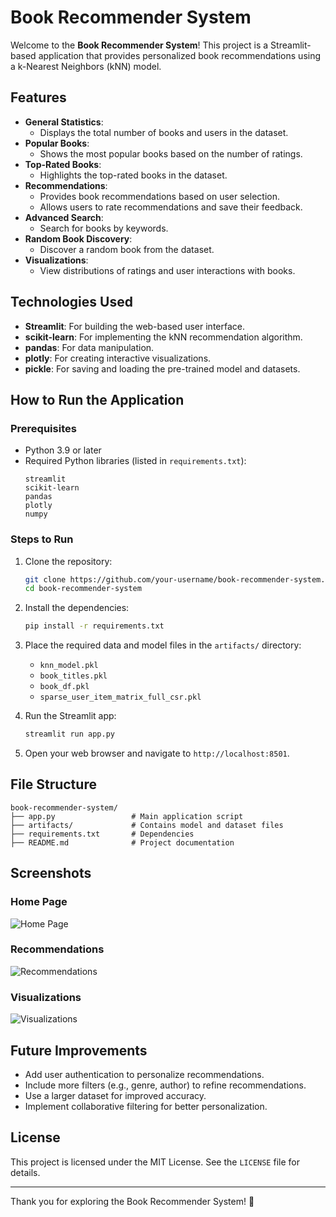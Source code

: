 # Book Recommender System

Welcome to the **Book Recommender System**! This project is a Streamlit-based application that provides personalized book recommendations using a k-Nearest Neighbors (kNN) model.

## Features

- **General Statistics**:
  - Displays the total number of books and users in the dataset.
- **Popular Books**:
  - Shows the most popular books based on the number of ratings.
- **Top-Rated Books**:
  - Highlights the top-rated books in the dataset.
- **Recommendations**:
  - Provides book recommendations based on user selection.
  - Allows users to rate recommendations and save their feedback.
- **Advanced Search**:
  - Search for books by keywords.
- **Random Book Discovery**:
  - Discover a random book from the dataset.
- **Visualizations**:
  - View distributions of ratings and user interactions with books.

## Technologies Used

- **Streamlit**: For building the web-based user interface.
- **scikit-learn**: For implementing the kNN recommendation algorithm.
- **pandas**: For data manipulation.
- **plotly**: For creating interactive visualizations.
- **pickle**: For saving and loading the pre-trained model and datasets.

## How to Run the Application

### Prerequisites

- Python 3.9 or later
- Required Python libraries (listed in `requirements.txt`):
  ```
  streamlit
  scikit-learn
  pandas
  plotly
  numpy
  ```

### Steps to Run

1. Clone the repository:
   ```bash
   git clone https://github.com/your-username/book-recommender-system.git
   cd book-recommender-system
   ```

2. Install the dependencies:
   ```bash
   pip install -r requirements.txt
   ```

3. Place the required data and model files in the `artifacts/` directory:
   - `knn_model.pkl`
   - `book_titles.pkl`
   - `book_df.pkl`
   - `sparse_user_item_matrix_full_csr.pkl`

4. Run the Streamlit app:
   ```bash
   streamlit run app.py
   ```

5. Open your web browser and navigate to `http://localhost:8501`.

## File Structure

```
book-recommender-system/
├── app.py                 # Main application script
├── artifacts/             # Contains model and dataset files
├── requirements.txt       # Dependencies
├── README.md              # Project documentation
```

## Screenshots

### Home Page
![Home Page](https://via.placeholder.com/600x300)

### Recommendations
![Recommendations](https://via.placeholder.com/600x300)

### Visualizations
![Visualizations](https://via.placeholder.com/600x300)

## Future Improvements

- Add user authentication to personalize recommendations.
- Include more filters (e.g., genre, author) to refine recommendations.
- Use a larger dataset for improved accuracy.
- Implement collaborative filtering for better personalization.

## License

This project is licensed under the MIT License. See the `LICENSE` file for details.

---
Thank you for exploring the Book Recommender System! 🚀


